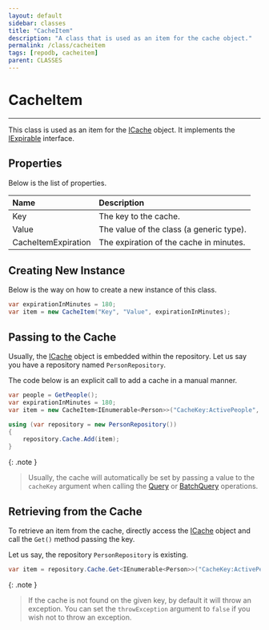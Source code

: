 ```yaml
---
layout: default
sidebar: classes
title: "CacheItem"
description: "A class that is used as an item for the cache object."
permalink: /class/cacheitem
tags: [repodb, cacheitem]
parent: CLASSES
---
```


# CacheItem

---

This class is used as an item for the [ICache](/interface/icache) object. It implements the [IExpirable](/interface/iexpirable) interface.

## Properties

Below is the list of properties.

| Name | Description |
|:-----|:------------|
| Key | The key to the cache. |
| Value | The value of the class (a generic type). |
| CacheItemExpiration | The expiration of the cache in minutes. |

## Creating New Instance

Below is the way on how to create a new instance of this class.

```csharp
var expirationInMinutes = 180;
var item = new CacheItem("Key", "Value", expirationInMinutes);
```

## Passing to the Cache

Usually, the [ICache](/interface/icache) object is embedded within the repository. Let us say you have a repository named `PersonRepository`.

The code below is an explicit call to add a cache in a manual manner.

```csharp
var people = GetPeople();
var expirationInMinutes = 180;
var item = new CacheItem<IEnumerable<Person>>("CacheKey:ActivePeople", people, expirationInMinutes);

using (var repository = new PersonRepository())
{
    repository.Cache.Add(item);
}
```

{: .note }
> Usually, the cache will automatically be set by passing a value to the `cacheKey` argument when calling the [Query](/operation/query) or [BatchQuery](/operation/batchquery) operations.

## Retrieving from the Cache

To retrieve an item from the cache, directly access the [ICache](/interface/icache) object and call the `Get()` method passing the key.

Let us say, the repository `PersonRepository` is existing.

```csharp
var item = repository.Cache.Get<IEnumerable<Person>>("CacheKey:ActivePeople");
```

{: .note }
> If the cache is not found on the given key, by default it will throw an exception. You can set the `throwException` argument to `false` if you wish not to throw an exception.

